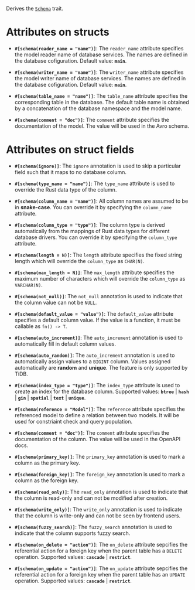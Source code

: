 Derives the [`Schema`](zino_core::orm::Schema) trait.

# Attributes on structs

- **`#[schema(reader_name = "name")]`**: The `reader_name` attribute specifies
  the model reader name of database services. The names are defined in the database cofiguration.
  Default value: **`main`**.

- **`#[schema(writer_name = "name")]`**: The `writer_name` attribute specifies
  the model writer name of database services. The names are defined in the database cofiguration.
  Default value: **`main`**.

- **`#[schema(table_name = "name")]`**: The `table_name` attribute specifies
  the corresponding table in the database. The default table name is obtained by
  a concatenation of the database namespace and the model name.

- **`#[schema(comment = "doc")]`**: The `comment` attribute specifies
  the documentation of the model. The value will be used in the Avro schema.

# Attributes on struct fields

- **`#[schema(ignore)]`**: The `ignore` annotation is used to skip a particular field
  such that it maps to no database column.

- **`#[schema(type_name = "name")]`**: The `type_name` attribute is used to
  override the Rust data type of the column.

- **`#[schema(column_name = "name")]`**: All column names are assumed to be in **snake-case**.
  You can override it by specifying the `column_name` attribute.

- **`#[schema(column_type = "type")]`**: The column type is derived automatically
  from the mappings of Rust data types for different database drivers.
  You can override it by specifying the `column_type` attribute.

- **`#[schema(length = N)]`**: The `length` attribute specifies
  the fixed string length which will override the `column_type` as `CHAR(N)`.

- **`#[schema(max_length = N)]`**: The `max_length` attribute specifies
  the maximum number of characters which will override the `column_type` as `VARCHAR(N)`.

- **`#[schema(not_null)]`**: The `not_null` annotation is used to indicate that
  the column value can not be `NULL`.

- **`#[schema(default_value = "value")]`**: The `default_value` attribute specifies
  a default column value. If the value is a function, it must be callable as `fn() -> T`.

- **`#[schema(auto_increment)]`**: The `auto_increment` annotation is used to
  automatically fill in default column values.

- **`#[schema(auto_random)]`**: The `auto_increment` annotation is used to
  automatically assign values to a `BIGINT` column.
  Values assigned automatically are **random** and **unique**.
  The feature is only supported by TiDB.

- **`#[schema(index_type = "type")]`**: The `index_type` attribute is used to
  create an index for the database column. Supported values: **`btree`** | **`hash`**
  | **`gin`** | **`spatial`** | **`text`** | **`unique`**.

- **`#[schema(reference = "Model")]`**: The `reference` attribute specifies
  the referenced model to define a relation between two models.
  It will be used for constriaint check and query population.

- **`#[schema(comment = "doc")]`**: The `comment` attribute specifies
  the documentation of the column. The value will be used in the OpenAPI docs.

- **`#[schema(primary_key)]`**: The `primary_key` annotation is used to
  mark a column as the primary key.

- **`#[schema(foreign_key)]`**: The `foreign_key` annotation is used to
  mark a column as the foreign key.

- **`#[schema(read_only)]`**: The `read_only` annotation is used to indicate that
  the column is read-only and can not be modified after creation.

- **`#[schema(write_only)]`**: The `write_only` annotation is used to indicate that
  the column is write-only and can not be seen by frontend users.

- **`#[schema(fuzzy_search)]`**: The `fuzzy_search` annotation is used to indicate that
  the column supports fuzzy search.

- **`#[schema(on_delete = "action")]`**: The `on_delete` attribute sepcifies
  the referential action for a foreign key when the parent table has a `DELETE` operation.
  Supported values: **`cascade`** | **`restrict`**.

- **`#[schema(on_update = "action")]`**: The `on_update` attribute sepcifies
  the referential action for a foreign key when the parent table has an `UPDATE` operation.
  Supported values: **`cascade`** | **`restrict`**.
